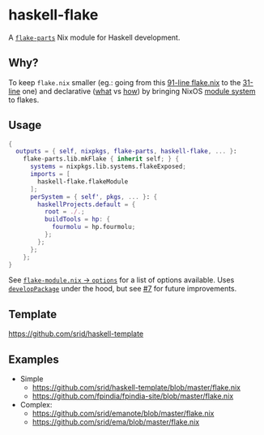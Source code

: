 # haskell-flake

A [`flake-parts`](https://flake.parts/) Nix module for Haskell development.

## Why?

To keep `flake.nix` smaller (eg.: going from this [91-line flake.nix](https://github.com/srid/haskell-template/blob/c082385a7fb2f4c98e59d7642090b3096a66fc51/flake.nix) to the [31-line](https://github.com/srid/haskell-template/blob/master/flake.nix) one) and declarative ([what](https://github.com/srid/emanote-template/blob/c955a08fa685adb2fb81c4d8cefac6e20f417fee/flake.nix#L19-L26) vs [how](https://github.com/srid/emanote-template/blob/78d64b6e1e3497e3bd97012d8bf6f8bd6ec9cdd3/flake.nix#L19-L57)) by bringing NixOS [module system](https://nixos.org/manual/nixos/stable/index.html#sec-writing-modules) to flakes.

## Usage

```nix
{
  outputs = { self, nixpkgs, flake-parts, haskell-flake, ... }:
    flake-parts.lib.mkFlake { inherit self; } {
      systems = nixpkgs.lib.systems.flakeExposed;
      imports = [
        haskell-flake.flakeModule
      ];
      perSystem = { self', pkgs, ... }: {
        haskellProjects.default = {
          root = ./.;
          buildTools = hp: {
            fourmolu = hp.fourmolu;
          };
        };
      };
    };
}
```

See [`flake-module.nix` -> `options`](flake-module.nix) for a list of options available. Uses [`developPackage`](https://github.com/NixOS/nixpkgs/blob/f1c167688a6f81f4a51ab542e5f476c8c595e457/pkgs/development/haskell-modules/make-package-set.nix#L245) under the hood, but see [#7](https://github.com/srid/haskell-flake/issues/7) for future improvements.

## Template

https://github.com/srid/haskell-template

## Examples

- Simple
  - https://github.com/srid/haskell-template/blob/master/flake.nix
  - https://github.com/fpindia/fpindia-site/blob/master/flake.nix
- Complex: 
  - https://github.com/srid/emanote/blob/master/flake.nix
  - https://github.com/srid/ema/blob/master/flake.nix
